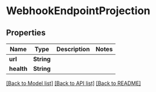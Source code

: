 # WebhookEndpointProjection

## Properties
Name | Type | Description | Notes
------------ | ------------- | ------------- | -------------
**url** | **String** |  | 
**health** | **String** |  | 

[[Back to Model list]](../README#documentation-for-models) [[Back to API list]](../README#documentation-for-api-endpoints) [[Back to README]](../README)


